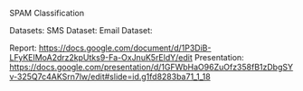 SPAM Classification

Datasets:
SMS Dataset:
Email Dataset:

Report: https://docs.google.com/document/d/1P3DiB-LFyKEIMoA2drz2kpUtks9-Fa-OxJnuK5rEldY/edit
Presentation: https://docs.google.com/presentation/d/1GFWbHaO96ZuOfz358fB1zDbgSYv-325Q7c4AKSrn7lw/edit#slide=id.g1fd8283ba71_1_18